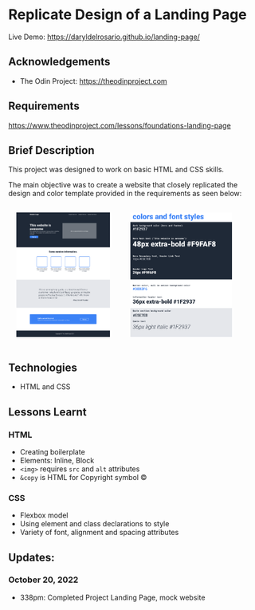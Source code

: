 # Replicate Design of a Landing Page
Live Demo: https://daryldelrosario.github.io/landing-page/

## Acknowledgements
* The Odin Project: https://theodinproject.com

## Requirements
https://www.theodinproject.com/lessons/foundations-landing-page

## Brief Description   
This project was designed to work on basic HTML and CSS skills.   

The main objective was to create a website that closely replicated the design and color template provided in the requirements as seen below:   

<kbd>   
<img src="img/website-template.png" 
    alt="Web Design for this Project" 
    height="250px" style="padding: 16px">
</kbd>
<kbd>
<img src="img/color-fonts.png" 
    alt="Color Palette for Website" 
    height="250px" style="padding: 16px">
</kbd>

## Technologies
* HTML and CSS

## Lessons Learnt
### HTML
* Creating boilerplate
* Elements: Inline, Block
* `<img>` requires `src` and `alt` attributes
* `&copy` is HTML for Copyright symbol &copy;
   
### CSS
* Flexbox model
* Using element and class declarations to style
* Variety of font, alignment and spacing attributes

## Updates:
### October 20, 2022
* 338pm: Completed Project Landing Page, mock website
